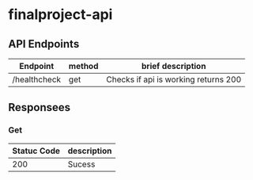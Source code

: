 # finalproject-api

## API Endpoints
| Endpoint | method | brief description |
| ---------|--------|------------------|
| /healthcheck | get | Checks if api is working returns 200 |

## Responsees 

### Get 

| Statuc Code | description |
| ------------| -----------| 
| 200 | Sucess | 
